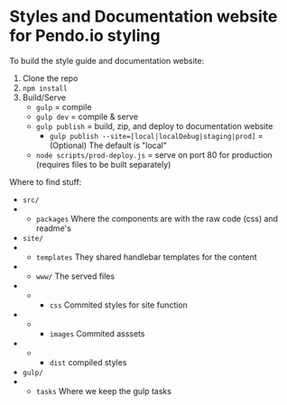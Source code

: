# Styles and Documentation website for Pendo.io styling

To build the style guide and documentation website:

1. Clone the repo
1. `npm install`
1. Build/Serve
    - `gulp` = compile
    - `gulp dev` = compile & serve
    - `gulp publish` = build, zip, and deploy to documentation website
        - `gulp publish --site=[local|localDebug|staging|prod]` = (Optional) The default is "local"
    - `node scripts/prod-deploy.js` = serve on port 80 for production (requires files to be built separately)

Where to find stuff:
- `src/`
- - `packages` Where the components are with the raw code (css) and readme's
- `site/`
- - `templates` They shared handlebar templates for the content
- - `www/` The served files
- - - `css` Commited styles for site function
- - - `images` Commited asssets
- - - `dist` compiled styles
- `gulp/`
- - `tasks` Where we keep the gulp tasks
